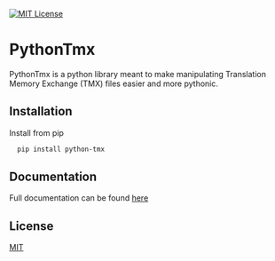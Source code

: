 
[![MIT License](https://img.shields.io/badge/License-MIT-green.svg)](https://choosealicense.com/licenses/mit/)

# PythonTmx

PythonTmx is a python library meant to make manipulating Translation Memory Exchange (TMX) files easier and more pythonic.

## Installation

Install from pip

```bash
  pip install python-tmx
```
    
## Documentation

Full documentation can be found [here](https://https://python-tmx.readthedocs.io/en/stable/)

## License

[MIT](https://choosealicense.com/licenses/mit/)

